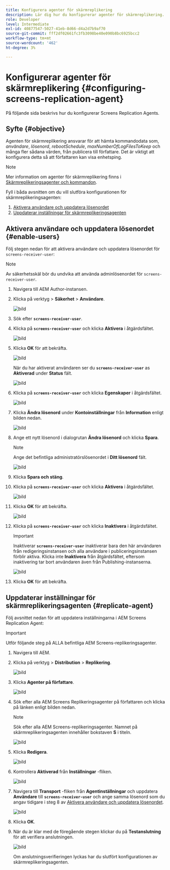 ```yaml
---
title: Konfigurera agenter för skärmreplikering
description: Lär dig hur du konfigurerar agenter för skärmreplikering.
role: Developer
level: Intermediate
exl-id: 40877547-5027-41eb-8d66-d4a2d7b9af70
source-git-commit: fff2df02661fc3fb3098be40e090b8bc6925bcc2
workflow-type: tm+mt
source-wordcount: '462'
ht-degree: 3%

---
```


# Konfigurerar agenter för skärmreplikering {#configuring-screens-replication-agent}

På följande sida beskrivs hur du konfigurerar Screens Replication Agents.

## Syfte {#objective}

Agenten för skärmreplikering ansvarar för att hämta kommandodata som, *användare*, *lösenord*, *rebootSchedule*, *maxNumberOfLogFilesToKeep* och många fler sådana värden, från publicera till författare. Det är viktigt att konfigurera detta så att författaren kan visa enhetsping.

>[!NOTE]
>Mer information om agenter för skärmreplikering finns i [Skärmreplikeringsagenter och kommandon](https://experienceleague.adobe.com/en/docs/experience-manager-screens/user-guide/administering/author-publish/author-publish-architecture-overview#screens-replication-agents-and-commands).

Fyll i båda avsnitten om du vill slutföra konfigurationen för skärmreplikeringsagenten:

1. [Aktivera användare och uppdatera lösenordet](#enable-users)
1. [Uppdaterar inställningar för skärmreplikeringsagenten](#replicate-agent)

## Aktivera användare och uppdatera lösenordet {#enable-users}

Följ stegen nedan för att aktivera användare och uppdatera lösenordet för `screens-receiver-user`:

>[!NOTE]
>Av säkerhetsskäl bör du undvika att använda adminlösenordet för `screens-receiver-user`.

1. Navigera till AEM Author-instansen.

1. Klicka på verktyg > **Säkerhet** > **Användare**.

   ![bild](/help/user-guide/assets/screens-replication/screens-replication1.png)

1. Sök efter **`screens-receiver-user`**.

1. Klicka på **`screens-receiver-user`** och klicka **Aktivera** i åtgärdsfältet.

   ![bild](/help/user-guide/assets/screens-replication/screens-replication2.png)

1. Klicka **OK** för att bekräfta.

   ![bild](/help/user-guide/assets/screens-replication/screens-replication3.png)

   När du har aktiverat användaren ser du **`screens-receiver-user`** as **Aktiverad** under **Status** fält.

   ![bild](/help/user-guide/assets/screens-replication/screens-replication4.png)

1. Klicka på **`screens-receiver-user`** och klicka **Egenskaper** i åtgärdsfältet.

   ![bild](/help/user-guide/assets/screens-replication/screens-replication5.png)

1. Klicka **Ändra lösenord** under **Kontoinställningar** från **Information** enligt bilden nedan.

   ![bild](/help/user-guide/assets/screens-replication/screens-replication6.png)

1. Ange ett nytt lösenord i dialogrutan **Ändra lösenord** och klicka **Spara**.

   >[!NOTE]
   >Ange det befintliga administratörslösenordet i **Ditt lösenord** fält.

   ![bild](/help/user-guide/assets/screens-replication/screens-replication7.png)

1. Klicka **Spara och stäng**.

1. Klicka på **`screens-receiver-user`** och klicka **Aktivera** i åtgärdsfältet.

   ![bild](/help/user-guide/assets/screens-replication/screens-replication8.png)

1. Klicka **OK** för att bekräfta.

   ![bild](/help/user-guide/assets/screens-replication/screens-replication9.png)

1. Klicka på **`screens-receiver-user`** och klicka **Inaktivera** i åtgärdsfältet.

   >[!IMPORTANT]
   > Inaktiverar **`screens-receiver-user`** inaktiverar bara den här användaren från redigeringsinstansen och alla användare i publiceringsinstansen förblir aktiva. Klicka inte **Inaktivera** från åtgärdsfältet, eftersom inaktivering tar bort användaren även från Publishing-instanserna.

   ![bild](/help/user-guide/assets/screens-replication/screens-replication10.png)

1. Klicka **OK** för att bekräfta.

## Uppdaterar inställningar för skärmreplikeringsagenten {#replicate-agent}

Följ avsnittet nedan för att uppdatera inställningarna i AEM Screens Replication Agent:

>[!IMPORTANT]
>Utför följande steg på ALLA befintliga AEM Screens-replikeringsagenter.

1. Navigera till AEM.
1. Klicka på verktyg > **Distribution** > **Replikering**.

   ![bild](/help/user-guide/assets/screens-replication/screens-replication1a.png)

1. Klicka **Agenter på författare**.

   ![bild](/help/user-guide/assets/screens-replication/screens-replication1b.png)

1. Sök efter alla AEM Screens Replikeringsagenter på författaren och klicka på länken enligt bilden nedan.

   >[!NOTE]
   >Sök efter alla AEM Screens-replikeringsagenter. Namnet på skärmreplikeringsagenten innehåller bokstaven **S** i titeln.

   ![bild](/help/user-guide/assets/screens-replication/screens-replication1c.png)

1. Klicka **Redigera**.

   ![bild](/help/user-guide/assets/screens-replication/screens-replication1d.png)

1. Kontrollera **Aktiverad** från **Inställningar** -fliken.

   ![bild](/help/user-guide/assets/screens-replication/screens-replication1e.png)

1. Navigera till **Transport** -fliken från **Agentinställningar** och uppdatera **Användare** till **`screens-receiver-user`** och ange samma lösenord som du angav tidigare i steg 8 av [Aktivera användare och uppdatera lösenordet](#enable-users).

   ![bild](/help/user-guide/assets/screens-replication/screens-replication1-f.png)

1. Klicka **OK**.

1. När du är klar med de föregående stegen klickar du på **Testanslutning** för att verifiera anslutningen.

   ![bild](/help/user-guide/assets/screens-replication/screens-replication1g.png)

   Om anslutningsverifieringen lyckas har du slutfört konfigurationen av skärmreplikeringsagenten.
